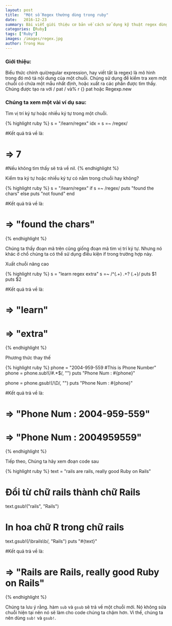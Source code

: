 ```yaml
---
layout: post
title:  "Một số Regex thường dùng trong ruby"
date:   2016-12-23
summary: Bài viết giới thiệu cơ bản về cách sử dụng kỹ thuật regex dùng để xử lý chuỗi trong ruby.
categories: [Ruby]
tags: ["Ruby"]
images: /images/regex.jpg
author: Trong Huu
---
```


### Giới thiệu:

Biểu thức chính qui(regular expression, hay viết tắt là regex) là mô hình trong đó mô tả nội dung của một chuỗi. Chúng sử dụng để kiểm tra xem một chuỗi có chứa một mẫu nhất định, hoặc xuất ra các phần được tìm thấy. Chúng được tạo ra với / pat / và% r {} pat hoặc Regexp.new

### Chúng ta xem một vài ví dụ sau:

Tìm vị trí ký tự hoặc nhiều ký tự trong một chuỗi.

{% highlight ruby %}
s = "/learn/regex"
idx = s =~ /regex/

#Kết quả trả về là:
# => 7

#Nếu không tìm thấy sẽ trả về nil.
{% endhighlight %}

Kiểm tra ký tự hoặc nhiều ký tự có nằm trong chuỗi hay không?

{% highlight ruby %}
s = "/learn/regex"
if s =~ /regex/
  puts "found the chars"
else
  puts "not found"
end

#Kết quả trả về là:
# =>  "found the chars"
{% endhighlight %}

Chúng ta thấy đoạn mã trên cũng giống đoạn mã tìm vị trí ký tự. Nhưng nó khác ở chổ chúng ta có thể sử dụng điều kiện if trong trường hợp này.

Xuất chuỗi nâng cao

{% highlight ruby %}
s = "learn regex extra"
s =~ /^(.+) .+? (.+)/
puts $1
puts $2

#Kết quả trả về là:
#  => "learn"
#  => "extra"
{% endhighlight %}

Phương thức thay thế

{% highlight ruby %}
phone = "2004-959-559 #This is Phone Number"
phone = phone.sub!(/#.*$/, "")
puts "Phone Num : #{phone}"

phone = phone.gsub!(/\D/, "")
puts "Phone Num : #{phone}"

#Kết quả trả về là:

#  => "Phone Num : 2004-959-559"
#  => "Phone Num : 2004959559"
{% endhighlight %}

Tiếp theo, Chúng ta hãy xem đoạn code sau

{% highlight ruby %}
text = "rails are rails, really good Ruby on Rails"

# Đổi từ chữ rails thành chữ Rails
text.gsub!("rails", "Rails")

# In hoa chữ R trong chữ rails
text.gsub!(/\brails\b/, "Rails")
puts "#{text}"

#Kết quả trả về là:

#  => "Rails are Rails, really good Ruby on Rails"
{% endhighlight %}

Chúng ta lưu ý rằng. hàm ```sub``` và ```gsub``` sẽ trả về một chuỗi mới. Nó không sửa chuỗi hiện tại nên nó sẽ làm cho code chúng ta chậm hơn. Vì thế, chúng ta nên dùng ```sub!``` và ```gsub!```.
